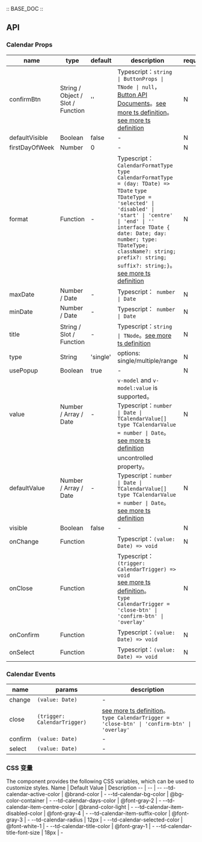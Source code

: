 :: BASE_DOC ::

## API

### Calendar Props

name | type | default | description | required
-- | -- | -- | -- | --
confirmBtn | String / Object / Slot / Function | '' | Typescript：`string \| ButtonProps \| TNode \| null`，[Button API Documents](./button?tab=api)。[see more ts definition](https://github.com/Tencent/tdesign-mobile-vue/blob/develop/src/common.ts)。[see more ts definition](https://github.com/Tencent/tdesign-mobile-vue/tree/develop/src/calendar/type.ts) | N
defaultVisible | Boolean | false | \- | N
firstDayOfWeek | Number | 0 | \- | N
format | Function | - | Typescript：`CalendarFormatType ` `type CalendarFormatType = (day: TDate) => TDate` `type TDateType = 'selected' \| 'disabled' \| 'start' \| 'centre' \| 'end' \| ''` `interface TDate { date: Date; day: number; type: TDateType; className?: string; prefix?: string; suffix?: string;}`。[see more ts definition](https://github.com/Tencent/tdesign-mobile-vue/tree/develop/src/calendar/type.ts) | N
maxDate | Number / Date | - | Typescript：` number \| Date` | N
minDate | Number / Date | - | Typescript：` number \| Date` | N
title | String / Slot / Function | - | Typescript：`string \| TNode`。[see more ts definition](https://github.com/Tencent/tdesign-mobile-vue/blob/develop/src/common.ts) | N
type | String | 'single' | options: single/multiple/range | N
usePopup | Boolean | true | \- | N
value | Number / Array / Date | - | `v-model` and `v-model:value` is supported。Typescript：`number \| Date \| TCalendarValue[]` `type TCalendarValue = number \| Date`。[see more ts definition](https://github.com/Tencent/tdesign-mobile-vue/tree/develop/src/calendar/type.ts) | N
defaultValue | Number / Array / Date | - | uncontrolled property。Typescript：`number \| Date \| TCalendarValue[]` `type TCalendarValue = number \| Date`。[see more ts definition](https://github.com/Tencent/tdesign-mobile-vue/tree/develop/src/calendar/type.ts) | N
visible | Boolean | false | \- | N
onChange | Function |  | Typescript：`(value: Date) => void`<br/> | N
onClose | Function |  | Typescript：`(trigger: CalendarTrigger) => void`<br/>[see more ts definition](https://github.com/Tencent/tdesign-mobile-vue/tree/develop/src/calendar/type.ts)。<br/>`type CalendarTrigger = 'close-btn' \| 'confirm-btn' \| 'overlay'`<br/> | N
onConfirm | Function |  | Typescript：`(value: Date) => void`<br/> | N
onSelect | Function |  | Typescript：`(value: Date) => void`<br/> | N

### Calendar Events

name | params | description
-- | -- | --
change | `(value: Date)` | \-
close | `(trigger: CalendarTrigger)` | [see more ts definition](https://github.com/Tencent/tdesign-mobile-vue/tree/develop/src/calendar/type.ts)。<br/>`type CalendarTrigger = 'close-btn' \| 'confirm-btn' \| 'overlay'`<br/>
confirm | `(value: Date)` | \-
select | `(value: Date)` | \-

### CSS 变量

The component provides the following CSS variables, which can be used to customize styles.
Name | Default Value | Description 
-- | -- | --
--td-calendar-active-color | @brand-color | - 
--td-calendar-bg-color | @bg-color-container | - 
--td-calendar-days-color | @font-gray-2 | - 
--td-calendar-item-centre-color | @brand-color-light | - 
--td-calendar-item-disabled-color | @font-gray-4 | - 
--td-calendar-item-suffix-color | @font-gray-3 | - 
--td-calendar-radius | 12px | - 
--td-calendar-selected-color | @font-white-1 | - 
--td-calendar-title-color | @font-gray-1 | - 
--td-calendar-title-font-size | 18px | -